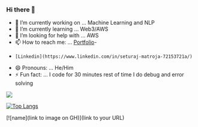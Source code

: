 ### Hi there 👋



- 🔭 I’m currently working on ... Machine Learning and NLP
- 🌱 I’m currently learning ... Web3/AWS
- 🤔 I’m looking for help with ... AWS
- 📫 How to reach me: ... [Portfolio](https://seturaj.github.io/Portfoliosite/)-
-     [Linkedin](https://www.linkedin.com/in/seturaj-matroja-72153721a/)
- 😄 Pronouns: ... He/Him
- ⚡ Fun fact: ... I code for 30 minutes rest of time I do debug and error solving

<img src="https://github-readme-stats.vercel.app/api?username=SETURAJ&&show_icons=true&title_color=ffffff&icon_color=bb2acf&text_color=daf7dc&bg_color=151515">

[![Top Langs](https://github-readme-stats.vercel.app/api/top-langs/?username=SETURAJ&layout=compact)](https://github.com/SETURAJ/github-readme-stats)

[![name](link to image on GH)](link to your URL)
